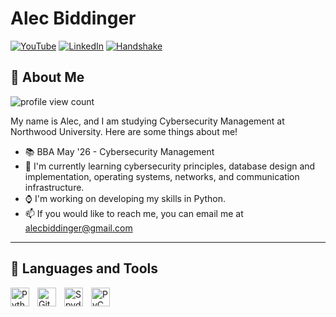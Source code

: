 # Alec Biddinger

<a href="https://www.youtube.com/@alecbiddinger6427">
  <img alt="YouTube" title="Check Out My YouTube Channel" alt="YouTube" src="https://img.shields.io/badge/YouTube-%23FF0000.svg?style=for-the-badge&logo=YouTube&logoColor=white"/></a>

<a href="https://www.linkedin.com/in/alec-biddinger-4373502ab/">
  <img alt="LinkedIn" title="See More About My Professional Experiences at LinkedIn" alt="LinkedIn" src="https://img.shields.io/badge/linkedin-%230077B5.svg?style=for-the-badge&logo=linkedin&logoColor=white"/></a>

<a href="https://northwood.joinhandshake.com/profiles/am4yek">
  <img alt="Handshake" title="See More About My College Courses at Handshake" alt="Handshake" src="https://img.shields.io/badge/Handshake-D3FB52.svg?style=for-the-badge&logo=Handshake&logoColor=black"/></a>

## 👋 About Me

![profile view count](https://komarev.com/ghpvc/?username=alecbiddinger&abbreviated=true&style=plastic)

My name is Alec, and I am studying Cybersecurity Management at Northwood University. Here are some things about me!

- 📚 BBA May '26 - Cybersecurity Management
- 🌱 I'm currently learning cybersecurity principles, database design and implementation, operating systems, networks, and communication infrastructure.
- ⌚ I'm working on developing my skills in Python.
- 📫 If you would like to reach me, you can email me at alecbiddinger@gmail.com

---
## 🧰 Languages and Tools
<img align="left" alt="Python" width="30px" style="padding-right:10px;" src="https://cdn.jsdelivr.net/gh/devicons/devicon/icons/python/python-plain.svg" />
<img align="left" alt="GitHub" width="30px" style="padding-right:10px;" src="https://cdn.jsdelivr.net/gh/devicons/devicon@latest/icons/github/github-original-wordmark.svg" />
<img align="left" alt="Spyder" width="30px" style="padding-right:10px;" src="https://cdn.jsdelivr.net/gh/devicons/devicon@latest/icons/spyder/spyder-plain.svg" />
<img align="left" alt="PyCharm" width="30px" style="padding-right:10px;" src="https://cdn.jsdelivr.net/gh/devicons/devicon@latest/icons/pycharm/pycharm-original.svg" />
          
<br />

  


